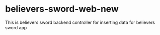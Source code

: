 # believers-sword-web-new
 This is believers sword backend controller for inserting data for believers sword app
